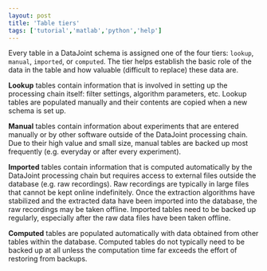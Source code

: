 ```yaml
---
layout: post
title: 'Table tiers'
tags: ['tutorial','matlab','python','help']
---
```


Every table in a DataJoint schema is assigned one of the four tiers: `lookup`, `manual`, `imported`, or `computed`.  The tier helps establish the basic role of the 
data in the table and how valuable (difficult to replace) these data are.

**Lookup** tables contain information that is involved in setting up the processing chain itself: filter settings, algorithm parameters, etc. Lookup tables are populated manually and their contents are copied when a new schema is set up.

**Manual** tables contain information about experiments that are entered manually or by other software outside of the DataJoint processing chain. Due to their high value and small size, manual tables are backed up most frequently (e.g. everyday or after every experiment).

**Imported** tables contain information that is computed automatically by the DataJoint processing chain but requires access to external files outside the database (e.g. raw recordings). Raw recordings are typically in large files that cannot be kept online indefinitely. Once the extraction algorithms have stabilized and the extracted data have been imported into the database, the raw recordings may be taken offline. Imported tables need to be backed up regularly, especially after the raw data files have been taken offline.

**Computed** tables are populated automatically with data obtained from other tables within the database. Computed tables do not typically need to be backed up at all unless the computation time far exceeds the effort of restoring from backups.
